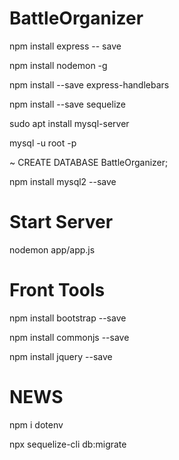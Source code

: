 # BattleOrganizer

npm install express  -- save

npm install nodemon -g

npm install --save express-handlebars

npm install --save sequelize

sudo apt install mysql-server

mysql -u root -p

  ~ CREATE DATABASE BattleOrganizer;

npm install mysql2 --save

# Start Server

nodemon app/app.js

# Front Tools 

npm install bootstrap --save

npm install commonjs --save

npm install jquery --save


# NEWS

npm i dotenv

npx sequelize-cli db:migrate
